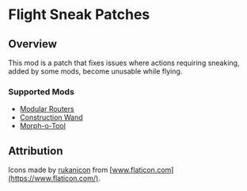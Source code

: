 # Flight Sneak Patches

## Overview

This mod is a patch that fixes issues where actions requiring sneaking, added by some mods, become unusable while flying.

### Supported Mods

- [Modular Routers](https://www.curseforge.com/minecraft/mc-mods/modular-routers)
- [Construction Wand](https://www.curseforge.com/minecraft/mc-mods/construction-wand)
- [Morph-o-Tool](https://www.curseforge.com/minecraft/mc-mods/morph-o-tool)

## Attribution

Icons made by [rukanicon](https://www.flaticon.com/authors/rukanicon) from [www.flaticon.com](https://www.flaticon.com/).
